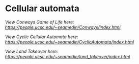 # Cellular automata

*View Conways Game of Life here: https://people.ucsc.edu/~seamedin/Conways/index.html*

*View Cyclic Cellular Automata here: https://people.ucsc.edu/~seamedin/CyclicAutomata/index.html*

*View Land Takeover here: https://people.ucsc.edu/~seamedin/land_takeover/index.html*
